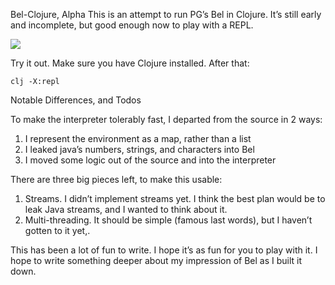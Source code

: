 Bel-Clojure, Alpha
This is an attempt to run PG’s Bel in Clojure. It’s still early and incomplete, but good enough now to play with a REPL.


![](https://paper-attachments.dropbox.com/s_15C89CEDCE707B6F8971B64BFFE97004DB63ADF6E54143F4805460DC78B1DF41_1640807407334_bel-demo.gif)


Try it out. Make sure you have Clojure installed. After that: 


    clj -X:repl


Notable Differences, and Todos

To make the interpreter tolerably fast, I departed from the source in 2 ways:


1. I represent the environment as a map, rather than a list
2. I leaked java’s numbers, strings, and characters into Bel
3. I moved some logic out of the source and into the interpreter

There are three big pieces left, to make this usable: 

1. Streams. I didn’t implement streams yet. I think the best plan would be to leak Java streams, and I wanted to think about it.  
2. Multi-threading. It should be simple (famous last words), but I haven’t gotten to it yet,.

This has been a lot of fun to write. I hope it’s as fun for you to play with it. I hope to write something deeper about my impression of Bel as I built it down.
